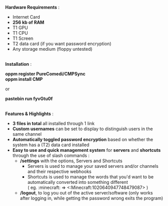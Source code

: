 **Hardware Requirements** :
- Internet Card
- **256 kb of RAM**
- T1 GPU
- T1 CPU
- T1 Screen
- T2 data card (if you want password encryption)
- Any storage medium (floppy untested)

\
**Installation** :

**oppm register PureComedi/CMPSync\
oppm install CMP**

or

**__pastebin run fyvGtu0f__**
  
\
**Features & Highlights** :
- **3 files in total** all installed through 1 link
- **Custom usernames** can be set to display to distinguish users in the same channel
- **Automatically toggled password encryption** based on whether the system has a (T2) data card installed
- **Easy to use and quick management system** for **servers** and **shortcuts** through the use of slash commands :
  - **/settings** with the options, Servers and Shortcuts
     - Servers is used to manage your saved servers and/or channels and their respective webhooks
     - Shortcuts is used to manage the words that you'd want to be automatically converted into something different\
       ( eg. :minecraft: => \<:Minecraft:1020640947748479087> )
  - **/logout**, to log you out of the active server/software (only works after logging in, while getting the password wrong exits the program)
